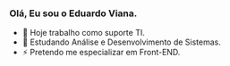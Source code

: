### Olá, Eu sou o Eduardo Viana.

- 🔭 Hoje trabalho como suporte TI.
- 💬 Estudando Análise e Desenvolvimento de Sistemas.
- ⚡ Pretendo me especializar em Front-END.

